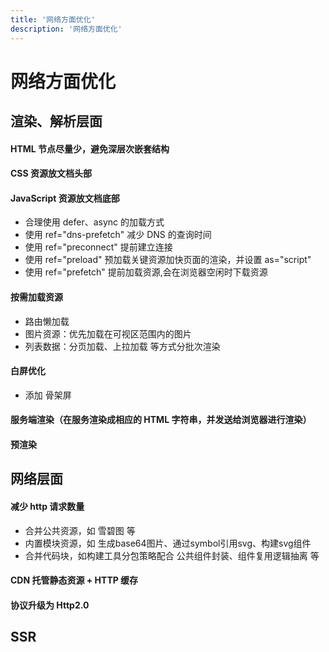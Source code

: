 ```yaml
---
title: '网络方面优化'
description: '网络方面优化'
---
```


# 网络方面优化




## 渲染、解析层面


#### HTML 节点尽量少，避免深层次嵌套结构


#### CSS 资源放文档头部


#### JavaScript 资源放文档底部
  - 合理使用 defer、async 的加载方式
  - 使用 ref="dns-prefetch" 减少 DNS 的查询时间
  - 使用 ref="preconnect" 提前建立连接
  - 使用 ref="preload" 预加载关键资源加快页面的渲染，并设置 as="script"
  - 使用 ref="prefetch" 提前加载资源,会在浏览器空闲时下载资源


#### 按需加载资源
  - 路由懒加载
  - 图片资源：优先加载在可视区范围内的图片
  - 列表数据：分页加载、上拉加载 等方式分批次渲染


#### 白屏优化
  - 添加 骨架屏


#### 服务端渲染（在服务渲染成相应的 HTML 字符串，并发送给浏览器进行渲染）


#### 预渲染




## 网络层面


#### 减少 http 请求数量
  - 合并公共资源，如 雪碧图 等
  - 内置模块资源，如 生成base64图片、通过symbol引用svg、构建svg组件
  - 合并代码块，如构建工具分包策略配合 公共组件封装、组件复用逻辑抽离 等


#### CDN 托管静态资源 + HTTP 缓存


#### 协议升级为 Http2.0




## SSR
